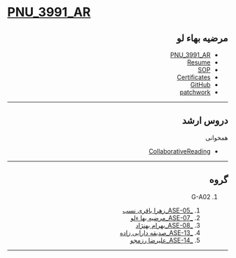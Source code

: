 # [PNU_3991_AR](https://github.com/marziyehbahalou/pnu_3991_ar)
<div dir="rtl">
  
  ## مرضیه بهاء لو
- [PNU_3991_AR](https://github.com/marziyehbahalou/pnu_3991_ar)
- [Resume](https://github.com/marziyehbahalou/resume) 
- [SOP](https://github.com/marziyehbahalou/SOP1)
- [Certificates](https://github.com/marziyehbahalou/PNU_3991_AR)
- [GitHub](https://github.com/marziyehbahalou)
- [patchwork](https://github.com/jlord/patchwork/pull/38489)

-----------------------------
## دروس ارشد  
همخوانی


- [CollaborativeReading](https://accounts.crowdin.com/login)

--------------------------

## گروه

1. G-A02

    1. [_ASE-05_زهرا باقری نسب](https://github.com/AliRazavi-edu/PNU_3991/tree/master/_MSc/AdvancedSoftwareEngineering/1115026_01/05_%D8%B2%D9%87%D8%B1%D8%A7%20%D8%A8%D8%A7%D9%82%D8%B1%D9%8A%20%D9%86%D8%B3%D8%A8)
    1. [_ASE-07_مرضیه بها ءلو](https://github.com/AliRazavi-edu/PNU_3991/tree/master/_MSc/AdvancedSoftwareEngineering/1115026_01/07_%D9%85%D8%B1%D8%B6%D9%8A%D9%87%20%D8%A8%D9%87%D8%A7%D9%84%D9%88%D9%87%D9%88%D8%B1%D9%87) 
    1. [_ASE-08_بهرام بهنژاد](https://github.com/AliRazavi-edu/PNU_3991/tree/master/_MSc/AdvancedSoftwareEngineering/1115026_01/08_%D8%A8%D9%87%D8%B1%D8%A7%D9%85%20%D8%A8%D9%87%D9%86%DA%98%D8%A7%D8%AF)
    1. [_ASE-13_صدیقه دارایی زاده](https://github.com/AliRazavi-edu/PNU_3991/tree/master/_MSc/AdvancedSoftwareEngineering/1115026_01/13_%D8%B5%D8%AF%D9%8A%D9%82%D9%87%20%D8%AF%D8%A7%D8%B1%D8%A7%D9%8A%D9%8A%20%D8%B2%D8%A7%D8%AF%D9%87)       
    1. [_ASE-14_علیرضا رزمجو](https://github.com/AliRazavi-edu/PNU_3991/tree/master/_MSc/AdvancedSoftwareEngineering/1115026_01/14_%D8%B9%D9%84%D9%8A%D8%B1%D8%B6%D8%A7%20%D8%B1%D8%B2%D9%85%D8%AC%D9%88)
-----------------------
</div>
